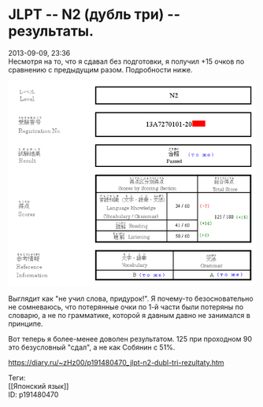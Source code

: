 JLPT -- N2 (дубль три) -- результаты.
======================================

   
 2013-09-09, 23:36   
  Несмотря на то, что я сдавал без подготовки, я получил +15 очков по сравнению с предыдущим разом. Подробности ниже.   
   
  ![](pics/c6d3571f399d.png)    
   
 Выглядит как "не учил слова, придурок!". Я почему-то безосновательно не сомневаюсь, что потерянные очки по 1-й части были потеряны по словарю, а не по грамматике, которой я давным давно не занимался в принципе.   
   
 Вот теперь я более-менее доволен результатом. 125 при проходном 90 это безусловный "сдал", а не как Собянин с 51%.   
    
 <https://diary.ru/~zHz00/p191480470_jlpt-n2-dubl-tri-rezultaty.htm>   
   
 Теги:   
 [[Японский язык]]   
 ID: p191480470